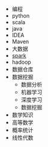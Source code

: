 - 编程
 - python
 - scala
 - java
 - IDEA
 - Maven
- 大数据
 - [spark](01spark/1-spark.md)
 - hadoop
- 数据仓库
- 数据挖掘
  - 数据分析
  - 机器学习
  - 深度学习
  - 数据挖掘
- 数学知识
 - 高等数学
 - 概率统计
 - 线性代数